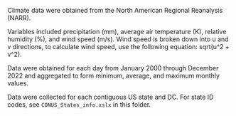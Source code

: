 Climate data were obtained from the North American Regional Reanalysis (NARR). 

Variables included precipitation (mm), average air temperature (K), relative humidity (%), and wind speed (m/s).
Wind speed is broken down into u and v directions, to calculate wind speed, use the following equation: sqrt(u^2 + v^2).

Data were obtained for each day from January 2000 through December 2022 and aggregated to form minimum, average, and maximum monthly values.

Data were collected for each contiguous US state and DC. For state ID codes, see `CONUS_States_info.xslx` in this folder.
